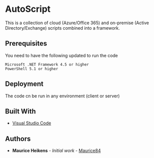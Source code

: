 # AutoScript

This is a collection of cloud (Azure/Office 365) and on-premise (Active Directory/Exchange) scripts combined into a framework.

## Prerequisites

You need to have the following updated to run the code

```
Microsoft .NET Framework 4.5 or higher
PowerShell 5.1 or higher
```

## Deployment

The code cn be run in any environment (client or server)

## Built With

* [Visual Studio Code](https://code.visualstudio.com/)

## Authors

* **Maurice Heikens** - *Initial work* - [Maurice84](https://github.com/Maurice84)
